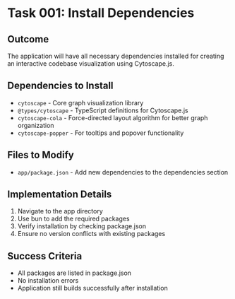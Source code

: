 # Task 001: Install Dependencies

## Outcome
The application will have all necessary dependencies installed for creating an interactive codebase visualization using Cytoscape.js.

## Dependencies to Install
- `cytoscape` - Core graph visualization library
- `@types/cytoscape` - TypeScript definitions for Cytoscape.js
- `cytoscape-cola` - Force-directed layout algorithm for better graph organization
- `cytoscape-popper` - For tooltips and popover functionality

## Files to Modify
- `app/package.json` - Add new dependencies to the dependencies section

## Implementation Details
1. Navigate to the app directory
2. Use bun to add the required packages
3. Verify installation by checking package.json
4. Ensure no version conflicts with existing packages

## Success Criteria
- All packages are listed in package.json
- No installation errors
- Application still builds successfully after installation